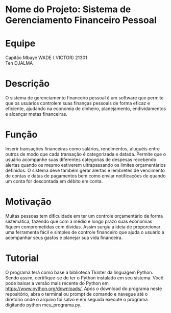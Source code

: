 # Nome do Projeto: Sistema de Gerenciamento Financeiro Pessoal
# Equipe
Capitão Mbaye WADE ( VICTOR)  21301                                                                                                                                     
Ten DJALMA 
# Descrição
O sistema de gerenciamento financeiro pessoal é um software que permite que os usuários controlem suas finanças pessoais de forma eficaz e eficiente, ajudando na economia de dinheiro, planejamento, endividamentos e alcançar metas financeiras.
# Função
Inserir transações financeiras como salários, rendimentos, aluguéis entre outros de modo que cada transação é categorizada e datada.
Permite que o usuário acompanhe suas diferentes categorias de despesas recebendo alertas quando os mesmo estiverem ultrapassando os limites orçamentários definidos.
O sistema deve também gerar alertas e lembretes de vencimento de contas e datas de pagamentos bem como enviar notificações de quando um conta for descontada em débito em conta.
# Motivação
Muitas pessoas tem dificuldade em ter um controle orçamentário de forma sistemática, fazendo que com a médio e longo prazo suas economias fiquem comprometidas com dívidas.
Assim surgiu a ideia de proporcionar uma ferramenta fácil e simples de controle financeiro que ajuda o usuário a acompanhar seus gastos e planejar sua vida financeira.
# Tutorial
O programa terá como base a biblioteca Tkinter da linguagem Python. Sendo assim, certifique-se de ter o Python instalado em seu sistema. Você pode baixar a versão mais recente do Python em https://www.python.org/downloads/. Após o download do programa neste repositório, abra o terminal ou prompt de comando e navegue até o diretório onde o arquivo foi salvo e em seguida execute o programa digitando python meu_programa.py.
